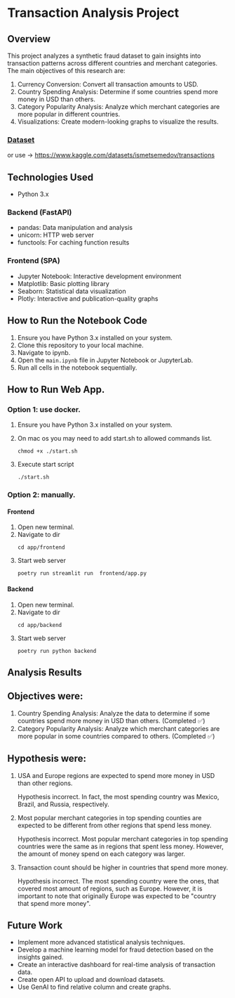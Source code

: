 # Transaction Analysis Project

## Overview

This project analyzes a synthetic fraud dataset to gain insights into transaction patterns across different countries and merchant categories. The main objectives of this research are:

1. Currency Conversion: Convert all transaction amounts to USD.
2. Country Spending Analysis: Determine if some countries spend more money in USD than others.
3. Category Popularity Analysis: Analyze which merchant categories are more popular in different countries.
4. Visualizations: Create modern-looking graphs to visualize the results.

### [Dataset](https://www.kaggle.com/datasets/ismetsemedov/transactions)

or use -> https://www.kaggle.com/datasets/ismetsemedov/transactions

## Technologies Used

- Python 3.x

### Backend (FastAPI)

- pandas: Data manipulation and analysis
- unicorn: HTTP web server
- functools: For caching function results

### Frontend (SPA)

- Jupyter Notebook: Interactive development environment
- Matplotlib: Basic plotting library
- Seaborn: Statistical data visualization
- Plotly: Interactive and publication-quality graphs

## How to Run the Notebook Code

1. Ensure you have Python 3.x installed on your system.
2. Clone this repository to your local machine.
3. Navigate to ipynb.
4. Open the `main.ipynb` file in Jupyter Notebook or JupyterLab.
5. Run all cells in the notebook sequentially.

## How to Run Web App.

### Option 1: use docker.

1. Ensure you have Python 3.x installed on your system.
2. On mac os you may need to add start.sh to allowed commands list.

   ```
   chmod +x ./start.sh
   ```
3. Execute start script

   ```
   ./start.sh
   ```

### Option 2: manually.

#### Frontend

1. Open new terminal.
2. Navigate to dir
   ```
   cd app/frontend
   ```
3. Start web server
   ```
   poetry run streamlit run  frontend/app.py
   ```

#### Backend

1. Open new terminal.
2. Navigate to dir
   ```
   cd app/backend
   ```
3. Start web server
   ```
   poetry run python backend
   ```

## Analysis Results

## Objectives were:

1. Country Spending Analysis: Analyze the data to determine if some countries spend more money in USD than others. (Completed ✅)
2. Category Popularity Analysis: Analyze which merchant categories are more popular in some countries compared to others. (Completed ✅)

## Hypothesis were:

1. USA and Europe regions are expected to spend more money in USD than other regions.

   Hypothesis incorrect. In fact, the most spending country was Mexico, Brazil, and Russia, respectively.
2. Most popular merchant categories in top spending counties are expected to be different from other regions that spend less money.

   Hypothesis incorrect. Most popular merchant categories in top spending countries were the same as in regions that spent less money. However, the amount of money spend on each category was larger.
3. Transaction count should be higher in countries that spend more money.

   Hypothesis incorrect. The most spending country were the ones, that covered most amount of regions, such as Europe. However, it is important to note that
   originally Europe was expected to be "country that spend more money".

## Future Work

- Implement more advanced statistical analysis techniques.
- Develop a machine learning model for fraud detection based on the insights gained.
- Create an interactive dashboard for real-time analysis of transaction data.
- Create open API to upload and download datasets.
- Use GenAI to find relative column and create graphs.
